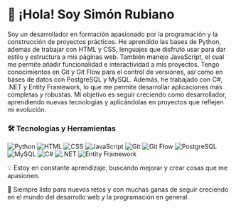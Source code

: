 # 👋 ¡Hola! Soy Simón Rubiano

Soy un desarrollador en formación apasionado por la programación y la construcción de proyectos prácticos. He aprendido las bases de Python, además de trabajar con HTML y CSS, lenguajes que disfruto usar para dar estilo y estructura a mis páginas web. También manejo JavaScript, el cual me permite añadir funcionalidad e interactividad a mis proyectos. Tengo conocimientos en Git y Git Flow para el control de versiones, así como en bases de datos con PostgreSQL y MySQL. Además, he trabajado con C#, .NET y Entity Framework, lo que me permite desarrollar aplicaciones más completas y robustas. Mi objetivo es seguir creciendo como desarrollador, aprendiendo nuevas tecnologías y aplicándolas en proyectos que reflejen mi evolución.

### 🛠️ Tecnologías y Herramientas

![Python](https://img.shields.io/badge/Python-3776AB?style=for-the-badge&logo=python&logoColor=white) ![HTML](https://img.shields.io/badge/HTML5-E34F26?style=for-the-badge&logo=html5&logoColor=white) ![CSS](https://img.shields.io/badge/CSS3-1572B6?style=for-the-badge&logo=css3&logoColor=white) ![JavaScript](https://img.shields.io/badge/JavaScript-F7DF1E?style=for-the-badge&logo=javascript&logoColor=black) ![Git](https://img.shields.io/badge/Git-F05032?style=for-the-badge&logo=git&logoColor=white) ![Git Flow](https://img.shields.io/badge/Git%20Flow-FF7F50?style=for-the-badge&logo=git&logoColor=white) ![PostgreSQL](https://img.shields.io/badge/PostgreSQL-4169E1?style=for-the-badge&logo=postgresql&logoColor=white) ![MySQL](https://img.shields.io/badge/MySQL-4479A1?style=for-the-badge&logo=mysql&logoColor=white) ![C#](https://img.shields.io/badge/C%23-239120?style=for-the-badge&logo=c-sharp&logoColor=white) ![.NET](https://img.shields.io/badge/.NET-512BD4?style=for-the-badge&logo=dotnet&logoColor=white) ![Entity Framework](https://img.shields.io/badge/Entity%20Framework-68217A?style=for-the-badge&logo=dotnet&logoColor=white)  


💡 Estoy en constante aprendizaje, buscando mejorar y crear cosas que me apasionen.

📍 Siempre listo para nuevos retos y con muchas ganas de seguir creciendo en el mundo del desarrollo web y la programación en general.

